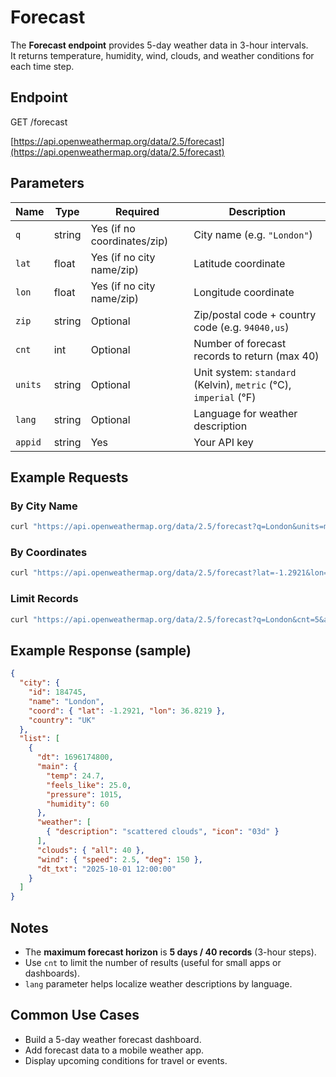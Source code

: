 # Forecast

The **Forecast endpoint** provides 5-day weather data in 3-hour intervals.  
It returns temperature, humidity, wind, clouds, and weather conditions for each time step.



##  Endpoint

GET /forecast

 [https://api.openweathermap.org/data/2.5/forecast](https://api.openweathermap.org/data/2.5/forecast)



## Parameters

| Name    | Type   | Required                     | Description                                      |
|---------|--------|-------------------------------|-------------------------------------------------|
| `q`     | string | Yes (if no coordinates/zip)  | City name (e.g. `"London"`)                     |
| `lat`   | float  | Yes (if no city name/zip)    | Latitude coordinate                              |
| `lon`   | float  | Yes (if no city name/zip)    | Longitude coordinate                             |
| `zip`   | string | Optional                     | Zip/postal code + country code (e.g. `94040,us`)|
| `cnt`   | int    | Optional                     | Number of forecast records to return (max 40)   |
| `units` | string | Optional                     | Unit system: `standard` (Kelvin), `metric` (°C), `imperial` (°F) |
| `lang`  | string | Optional                     | Language for weather description                |
| `appid` | string | Yes                          | Your API key                                   |



## Example Requests

### By City Name

```bash
curl "https://api.openweathermap.org/data/2.5/forecast?q=London&units=metric&appid=YOUR_API_KEY"

````

### By Coordinates

```bash
curl "https://api.openweathermap.org/data/2.5/forecast?lat=-1.2921&lon=36.8219&units=metric&appid=YOUR_API_KEY"
```

### Limit Records

```bash
curl "https://api.openweathermap.org/data/2.5/forecast?q=London&cnt=5&appid=YOUR_API_KEY"
```


##  Example Response (sample)

```json
{
  "city": {
    "id": 184745,
    "name": "London",
    "coord": { "lat": -1.2921, "lon": 36.8219 },
    "country": "UK"
  },
  "list": [
    {
      "dt": 1696174800,
      "main": {
        "temp": 24.7,
        "feels_like": 25.0,
        "pressure": 1015,
        "humidity": 60
      },
      "weather": [
        { "description": "scattered clouds", "icon": "03d" }
      ],
      "clouds": { "all": 40 },
      "wind": { "speed": 2.5, "deg": 150 },
      "dt_txt": "2025-10-01 12:00:00"
    }
  ]
}
```


##  Notes

* The **maximum forecast horizon** is **5 days / 40 records** (3-hour steps).
* Use `cnt` to limit the number of results (useful for small apps or dashboards).
* `lang` parameter helps localize weather descriptions by language.


##  Common Use Cases

* Build a 5-day weather forecast dashboard.
* Add forecast data to a mobile weather app.
* Display upcoming conditions for travel or events.

